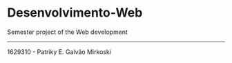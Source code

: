 # Desenvolvimento-Web
Semester project of the Web development 

-----------------------------------------------

1629310 - Patriky E. Galvão Mirkoski